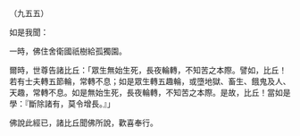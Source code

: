 （九五五）

如是我聞：

一時，佛住舍衛國祇樹給孤獨園。

爾時，世尊告諸比丘：「眾生無始生死，長夜輪轉，不知苦之本際。譬如，比丘！若有士夫轉五節輪，常轉不息；如是眾生轉五趣輪，或墮地獄、畜生、餓鬼及人、天趣，常轉不息。如是無始生死，長夜輪轉，不知苦之本際。是故，比丘！當如是學：『斷除諸有，莫令增長。』」

佛說此經已，諸比丘聞佛所說，歡喜奉行。



